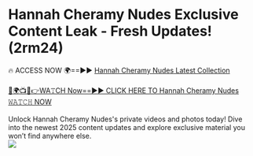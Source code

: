 # Hannah Cheramy Nudes Exclusive Content Leak - Fresh Updates! (2rm24)

🔥 ACCESS NOW 🌍==►► <a href="https://tinyurl.com/2mz8nhtm" rel="nofollow">Hannah Cheramy Nudes Latest Collection</a>
<br><br>
[🔴🌍📺📱👉WA𝚃CH Now==►► CLICK HERE TO Hannah Cheramy Nudes 𝚆𝙰𝚃𝙲𝙷 NOW](https://tinyurl.com/2mz8nhtm)
<br><br>
Unlock Hannah Cheramy Nudes's private videos and photos today! Dive into the newest 2025 content updates and explore exclusive material you won’t find anywhere else.
<br>
<a href="https://tinyurl.com/2mz8nhtm" rel="nofollow" data-target="animated-image.originalLink"><img src="https://camo.githubusercontent.com/8a4f000d20f83aca3bf7ec5f350d767afa0574a8a352519fd8cfa583a6f93a33/68747470733a2f2f692e696d6775722e636f6d2f644a486b345a712e676966" data-canonical-src="https://i.imgur.com/dJHk4Zq.gif" style="max-width: 100%; display: inline-block;" data-target="animated-image.originalImage"></a>
<br>
